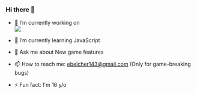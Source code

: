### Hi there 👋


- 🔭 I’m currently working on  
<a href="https://www.imakegamez.com"><img src="https://gh-card.dev/repos/i-make-gamez/i-make-gamez.svg"></a>

- 🌱 I’m currently learning JavaScript
 
- 💬 Ask me about New game features
 
- 📫 How to reach me: ebelcher143@gmail.com (Only for game-breaking bugs)
 
- ⚡ Fun fact: I'm 16 y/o
